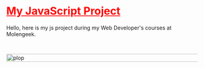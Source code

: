<h1 class="text-center" style="color: red; text-decoration: underline; font-weight: bold;"> My JavaScript Project </h1>

Hello, here is my js project during my Web Developer's courses at Molengeek. 


<img src="./public/presentation/1.png" style="width: 1000px; height: max-content; margin-bottom: 50px; margin-top: 30px;" alt="plop">

